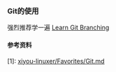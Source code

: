 ### Git的使用


强烈推荐学一遍 [Learn Git Branching](https://learngitbranching.js.org/)
#### 参考资料
\[1\]: [xiyou-linuxer/Favorites/Git.md](https://github.com/xiyou-linuxer/Favorites/blob/master/Git.md)
